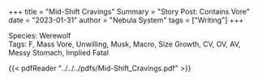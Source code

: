 +++
title = "Mid-Shift Cravings"
Summary = "Story Post: Contains Vore"
date = "2023-01-31"
author = "Nebula System"
tags = ["Writing"]
+++

Species: Werewolf\
Tags: F, Mass Vore, Unwilling, Musk, Macro, Size Growth, CV, OV, AV, Messy Stomach, Implied Fatal

{{< pdfReader "../../../pdfs/Mid-Shift_Cravings.pdf" >}}